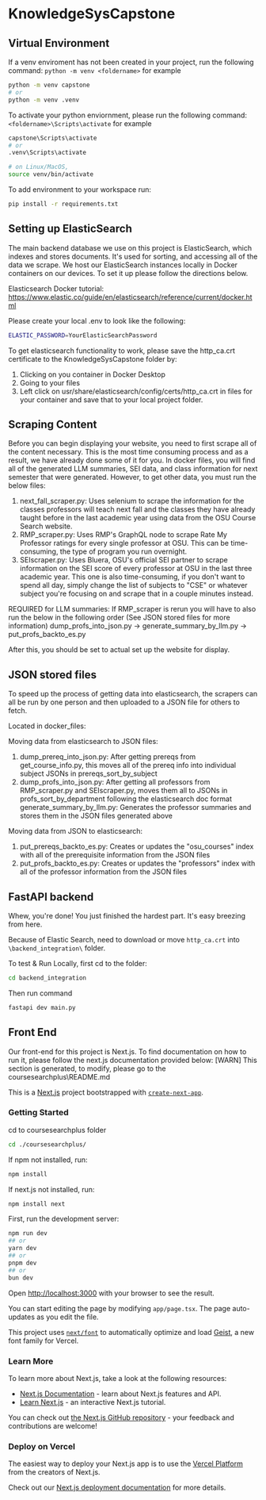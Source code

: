 # KnowledgeSysCapstone

## Virtual Environment

If a venv enviroment has not been created in your project, run the following command:
`python -m venv <foldername>`
for example

```sh
python -m venv capstone
# or
python -m venv .venv
```

To activate your python enviornment, please run the following command:
`<foldername>\Scripts\activate`
for example

```sh
capstone\Scripts\activate
# or
.venv\Scripts\activate

# on Linux/MacOS,
source venv/bin/activate
```

To add environment to your workspace run:

```sh
pip install -r requirements.txt
```

## Setting up ElasticSearch
The main backend database we use on this project is ElasticSearch, which indexes and stores documents. It's used for sorting, and accessing all of the data we scrape. We host our ElasticSearch instances locally in Docker containers on our devices. To set it up please follow the directions below. 

Elasticsearch Docker tutorial: <https://www.elastic.co/guide/en/elasticsearch/reference/current/docker.html>

Please create your local .env to look like the following:

```sh
ELASTIC_PASSWORD=YourElasticSearchPassword
```

To get elasticsearch functionality to work, please save the http_ca.crt certificate to the KnowledgeSysCapstone folder by:

1. Clicking on you container in Docker Desktop
2. Going to your files
3. Left click on usr/share/elasticsearch/config/certs/http_ca.crt in files for your container and save that to your local project folder.

## Scraping Content

Before you can begin displaying your website, you need to first scrape all of the content necessary. This is the most time consuming process and as a result, we have already done some of it for you. In docker files, you will find all of the generated LLM summaries, SEI data, and class information for next semester that were generated. However, to get other data, you must run the below files:

1) next_fall_scraper.py: Uses selenium to scrape the information for the classes professors will teach next fall and the classes they have already taught before in the last academic year using data from the OSU Course Search website.
2) RMP_scraper.py: Uses RMP's GraphQL node to scrape Rate My Professor ratings for every single professor at OSU. This can be time-consuming, the type of program you run overnight.
3) SEIscraper.py: Uses Bluera, OSU's official SEI partner to scrape information on the SEI score of every professor at OSU in the last three academic year. This one is also time-consuming, if you don't want to spend all day, simply change the list of subjects to "CSE" or whatever subject you're focusing on and scrape that in a couple minutes instead. 

REQUIRED for LLM summaries: If RMP_scraper is rerun you will have to also run the below in the following order (See JSON stored files for more information)
  dump_profs_into_json.py -> generate_summary_by_llm.py -> put_profs_backto_es.py 

After this, you should be set to actual set up the website for display. 

## JSON stored files
To speed up the process of getting data into elasticsearch, the scrapers can all be run by one person and then uploaded to a JSON file for others to fetch.

Located in docker_files:

Moving data from elasticsearch to JSON files:
1) dump_prereq_into_json.py: After getting prereqs from get_course_info.py, this moves all of the prereq info into individual subject JSONs in prereqs_sort_by_subject
2) dump_profs_into_json.py: After getting all professors from RMP_scraper.py and SEIscraper.py, moves them all to JSONs in profs_sort_by_department following the elasticsearch doc format
      generate_summary_by_llm.py: Generates the professor summaries and stores them in the JSON files generated above

Moving data from JSON to elasticsearch:
1) put_prereqs_backto_es.py: Creates or updates the "osu_courses" index with all of the prerequisite information from the JSON files
2) put_profs_backto_es.py: Creates or updates the "professors" index with all of the professor information from the JSON files


## FastAPI backend
Whew, you're done! You just finished the hardest part. It's easy breezing from here. 

Because of Elastic Search, need to download or move `http_ca.crt` into `\backend_integration\` folder.

To test & Run Locally, first cd to the folder:

```bash
cd backend_integration
```

Then run command

```bash
fastapi dev main.py
```

## Front End

Our front-end for this project is Next.js. To find documentation on how to run it, please follow the next.js documentation provided below:
[WARN] This section is generated, to modify, please go to the coursesearchplus\README.md

This is a [Next.js](https://nextjs.org) project bootstrapped with [`create-next-app`](https://nextjs.org/docs/app/api-reference/cli/create-next-app).

### Getting Started

cd to coursesearchplus folder

```bash
cd ./coursesearchplus/
```

If npm not installed, run:

```bash
npm install
```

If next.js not installed, run:

```bash
npm install next
```

First, run the development server:

```bash
npm run dev
## or
yarn dev
## or
pnpm dev
## or
bun dev
```

Open [http://localhost:3000](http://localhost:3000) with your browser to see the result.

You can start editing the page by modifying `app/page.tsx`. The page auto-updates as you edit the file.

This project uses [`next/font`](https://nextjs.org/docs/app/building-your-application/optimizing/fonts) to automatically optimize and load [Geist](https://vercel.com/font), a new font family for Vercel.

### Learn More

To learn more about Next.js, take a look at the following resources:

- [Next.js Documentation](https://nextjs.org/docs) - learn about Next.js features and API.
- [Learn Next.js](https://nextjs.org/learn) - an interactive Next.js tutorial.

You can check out [the Next.js GitHub repository](https://github.com/vercel/next.js) - your feedback and contributions are welcome!

### Deploy on Vercel

The easiest way to deploy your Next.js app is to use the [Vercel Platform](https://vercel.com/new?utm_medium=default-template&filter=next.js&utm_source=create-next-app&utm_campaign=create-next-app-readme) from the creators of Next.js.

Check out our [Next.js deployment documentation](https://nextjs.org/docs/app/building-your-application/deploying) for more details.
